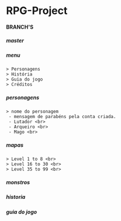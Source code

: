 # RPG-Project

<b>BRANCH'S</b>
##### master
##### menu
 	> Personagens
 	> História
 	> Guia do jogo
 	> Créditos

##### personagens
 	> nome do personagem
 	 - mensagem de parabéns pela conta criada.
 	 - Lutador <br>
 	 - Arqueiro <br>
 	 - Mago <br>

##### mapas
 	> Level 1 to 8 <br>
 	> Level 16 to 30 <br>
	> Level 35 to 99 <br>

##### monstros

##### historia

##### guia do jogo


